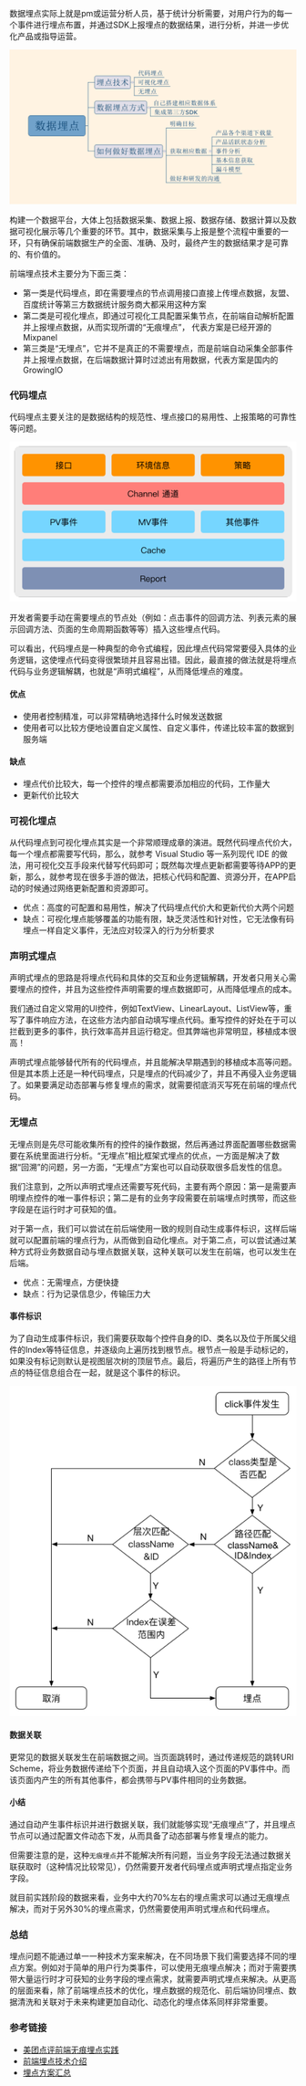 数据埋点实际上就是pm或运营分析人员，基于统计分析需要，对用户行为的每一个事件进行埋点布置，并通过SDK上报埋点的数据结果，进行分析，并进一步优化产品或指导运营。

![img0](../image/other/12/01.png)

构建一个数据平台，大体上包括数据采集、数据上报、数据存储、数据计算以及数据可视化展示等几个重要的环节。其中，数据采集与上报是整个流程中重要的一环，只有确保前端数据生产的全面、准确、及时，最终产生的数据结果才是可靠的、有价值的。

前端埋点技术主要分为下面三类：

* 第一类是代码埋点，即在需要埋点的节点调用接口直接上传埋点数据，友盟、百度统计等第三方数据统计服务商大都采用这种方案
* 第二类是可视化埋点，即通过可视化工具配置采集节点，在前端自动解析配置并上报埋点数据，从而实现所谓的“无痕埋点”， 代表方案是已经开源的Mixpanel
* 第三类是“无埋点”，它并不是真正的不需要埋点，而是前端自动采集全部事件并上报埋点数据，在后端数据计算时过滤出有用数据，代表方案是国内的GrowingIO

### 代码埋点

代码埋点主要关注的是数据结构的规范性、埋点接口的易用性、上报策略的可靠性等问题。

![img0](../image/other/12/02.png)

开发者需要手动在需要埋点的节点处（例如：点击事件的回调方法、列表元素的展示回调方法、页面的生命周期函数等等）插入这些埋点代码。

可以看出，代码埋点是一种典型的命令式编程，因此埋点代码常常要侵入具体的业务逻辑，这使埋点代码变得很繁琐并且容易出错。因此，最直接的做法就是将埋点代码与业务逻辑解耦，也就是“声明式编程”，从而降低埋点的难度。

#### 优点

* 使用者控制精准，可以非常精确地选择什么时候发送数据
* 使用者可以比较方便地设置自定义属性、自定义事件，传递比较丰富的数据到服务端

#### 缺点

* 埋点代价比较大，每一个控件的埋点都需要添加相应的代码，工作量大
* 更新代价比较大

### 可视化埋点

从代码埋点到可视化埋点其实是一个非常顺理成章的演进。既然代码埋点代价大，每一个埋点都需要写代码，那么，就参考 Visual Studio 等一系列现代 IDE 的做法，用可视化交互手段来代替写代码即可；既然每次埋点更新都需要等待APP的更新，那么，就参考现在很多手游的做法，把核心代码和配置、资源分开，在APP启动的时候通过网络更新配置和资源即可。

* 优点：高度的可配置和易用性，解决了代码埋点代价大和更新代价大两个问题
* 缺点：可视化埋点能够覆盖的功能有限，缺乏灵活性和针对性，它无法像有码埋点一样自定义事件，无法应对较深入的行为分析要求

### 声明式埋点

声明式埋点的思路是将埋点代码和具体的交互和业务逻辑解耦，开发者只用关心需要埋点的控件，并且为这些控件声明需要的埋点数据即可，从而降低埋点的成本。

我们通过自定义常用的UI控件，例如TextView、LinearLayout、ListView等，重写了事件响应方法，在这些方法内部自动填写埋点代码。重写控件的好处在于可以拦截到更多的事件，执行效率高并且运行稳定。但其弊端也非常明显，移植成本很高！

声明式埋点能够替代所有的代码埋点，并且能解决早期遇到的移植成本高等问题。但是其本质上还是一种代码埋点，只是埋点的代码减少了，并且不再侵入业务逻辑了。如果要满足动态部署与修复埋点的需求，就需要彻底消灭写死在前端的埋点代码。

### 无埋点

无埋点则是先尽可能收集所有的控件的操作数据，然后再通过界面配置哪些数据需要在系统里面进行分析。“无埋点”相比框架式埋点的优点，一方面是解决了数据“回溯”的问题，另一方面，“无埋点”方案也可以自动获取很多启发性的信息。

我们注意到，之所以声明式埋点还需要写死代码，主要有两个原因：第一是需要声明埋点控件的唯一事件标识；第二是有的业务字段需要在前端埋点时携带，而这些字段是在运行时才可获知的值。

对于第一点，我们可以尝试在前后端使用一致的规则自动生成事件标识，这样后端就可以配置前端的埋点行为，从而做到自动化埋点。对于第二点，可以尝试通过某种方式将业务数据自动与埋点数据关联，这种关联可以发生在前端，也可以发生在后端。

* 优点：无需埋点，方便快捷
* 缺点：行为记录信息少，传输压力大

#### 事件标识

为了自动生成事件标识，我们需要获取每个控件自身的ID、类名以及位于所属父组件的Index等特征信息，并逐级向上遍历找到根节点。根节点一般是手动标记的，如果没有标记则默认是视图层次树的顶层节点。最后，将遍历产生的路径上所有节点的特征信息组合在一起，就是这个事件的标识。

![img0](../image/other/12/03.png)

#### 数据关联

更常见的数据关联发生在前端数据之间。当页面跳转时，通过传递规范的跳转URI Scheme，将业务数据传递给下个页面，并且自动填入这个页面的PV事件中。而该页面内产生的所有其他事件，都会携带与PV事件相同的业务数据。

#### 小结

通过自动产生事件标识并进行数据关联，我们就能够实现“无痕埋点”了，并且埋点节点可以通过配置文件动态下发，从而具备了动态部署与修复埋点的能力。

但需要注意的是，这种`无痕埋点`并不能解决所有问题，当业务字段无法通过数据关联获取时（这种情况比较常见），仍然需要开发者代码埋点或声明式埋点指定业务字段。

就目前实践阶段的数据来看，业务中大约70%左右的埋点需求可以通过无痕埋点解决，而对于另外30%的埋点需求，仍然需要使用声明式埋点和代码埋点。

### 总结

埋点问题不能通过单一一种技术方案来解决，在不同场景下我们需要选择不同的埋点方案。例如对于简单的用户行为类事件，可以使用无痕埋点解决；而对于需要携带大量运行时才可获知的业务字段的埋点需求，就需要声明式埋点来解决。从更高的层面来看，除了前端埋点技术的优化，埋点数据的规范化、前后端协同埋点、数据清洗和关联对于未来构建更加自动化、动态化的埋点体系同样非常重要。

### 参考链接

* [美团点评前端无痕埋点实践](https://zhuanlan.zhihu.com/p/26211623)
* [前端埋点技术介绍](https://serious.gitbooks.io/visual_point/content/ke_shi_hua_mai_dian_diao_yan_bao_gao/)
* [埋点方案汇总](http://www.itechdog.com/blog/event-tracking)